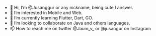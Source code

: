- 👋 Hi, I’m @Jusanggur or any nickname, being cute I answer.
- 👀 I’m interested in Mobile and Web.
- 🌱 I’m currently learning Flutter, Dart, GO.
- 💞️ I’m looking to collaborate on Java and others languages.
- 📫 How to reach me on twitter @Jaum_v_ or @jusangur on Instagram

<!---
Jusanggur/Jusanggur is a ✨ special ✨ repository because its `README.md` (this file) appears on your GitHub profile.
You can click the Preview link to take a look at your changes.
--->
